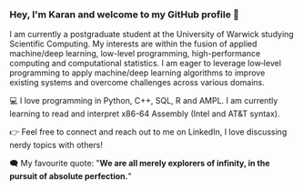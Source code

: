 ### Hey, I'm Karan and welcome to my GitHub profile 👋

I am currently a postgraduate student at the University of Warwick studying Scientific Computing. My interests are within the fusion of applied machine/deep learning, low-level programming, high-performance computing and computational statistics. I am eager to leverage low‑level programming to apply machine/deep learning algorithms to improve existing systems and overcome challenges across various domains.

💻 I love programming in Python, C++, SQL, R and AMPL. I am currently learning to read and interpret x86-64 Assembly (Intel and AT&T syntax).

👉 Feel free to connect and reach out to me on LinkedIn, I love discussing nerdy topics with others!

🗨️ My favourite quote: "__We are all merely explorers of infinity, in the pursuit of absolute perfection.__"

